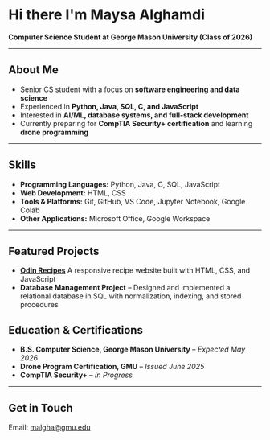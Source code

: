 # Hi there I'm Maysa Alghamdi

**Computer Science Student at George Mason University (Class of 2026)**  

---

## About Me
- Senior CS student with a focus on **software engineering and data science**  
- Experienced in **Python, Java, SQL, C, and JavaScript**  
- Interested in **AI/ML, database systems, and full-stack development**
- Currently preparing for **CompTIA Security+ certification** and learning **drone programming**   

---

## Skills
- **Programming Languages:** Python, Java, C, SQL, JavaScript  
- **Web Development:** HTML, CSS  
- **Tools & Platforms:** Git, GitHub, VS Code, Jupyter Notebook, Google Colab  
- **Other Applications:** Microsoft Office, Google Workspace  

---

## Featured Projects
- [**Odin Recipes**](https://github.com/Maysa7/odin_recipes) A responsive recipe website built with HTML, CSS, and JavaScript
- **Database Management Project** – Designed and implemented a relational database in SQL with normalization, indexing, and stored procedures

## Education & Certifications
- **B.S. Computer Science, George Mason University** – *Expected May 2026*  
- **Drone Program Certification, GMU** – *Issued June 2025*  
- **CompTIA Security+** – *In Progress*

---
## Get in Touch
Email: [malgha@gmu.edu](mailto:malgha@gmu.edu) 
